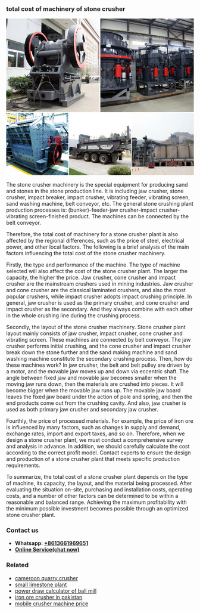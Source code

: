 <h3>total cost of machinery of stone crusher</h3><img src='1708408729.jpg' alt=''><p>The stone crusher machinery is the special equipment for producing sand and stones in the stone production line. It is including jaw crusher, stone crusher, impact breaker, impact crusher, vibrating feeder, vibrating screen, sand washing machine, belt conveyor, etc. The general stone crushing plant production processes is: (bunker)-feeder-jaw crusher-impact crusher-vibrating screen-finished product. The machines can be connected by the belt conveyor.</p><p>Therefore, the total cost of machinery for a stone crusher plant is also affected by the regional differences, such as the price of steel, electrical power, and other local factors. The following is a brief analysis of the main factors influencing the total cost of the stone crusher machinery.</p><p>Firstly, the type and performance of the machine. The type of machine selected will also affect the cost of the stone crusher plant. The larger the capacity, the higher the price. Jaw crusher, cone crusher and impact crusher are the mainstream crushers used in mining industries. Jaw crusher and cone crusher are the classical laminated crushers, and also the most popular crushers, while impact crusher adopts impact crushing principle. In general, jaw crusher is used as the primary crusher, and cone crusher and impact crusher as the secondary. And they always combine with each other in the whole crushing line during the crushing process.</p><p>Secondly, the layout of the stone crusher machinery. Stone crusher plant layout mainly consists of jaw crusher, impact crusher, cone crusher and vibrating screen. These machines are connected by belt conveyor. The jaw crusher performs initial crushing, and the cone crusher and impact crusher break down the stone further and the sand making machine and sand washing machine constitute the secondary crushing process. Then, how do these machines work? In jaw crusher, the belt and belt pulley are driven by a motor, and the movable jaw moves up and down via eccentric shaft. The angle between fixed jaw and movable jaw becomes smaller when the moving jaw runs down, then the materials are crushed into pieces. It will become bigger when the movable jaw runs up. The movable jaw board leaves the fixed jaw board under the action of pole and spring, and then the end products come out from the crushing cavity. And also, jaw crusher is used as both primary jaw crusher and secondary jaw crusher.</p><p>Fourthly, the price of processed materials. For example, the price of iron ore is influenced by many factors, such as changes in supply and demand, exchange rates, import and export taxes, and so on. Therefore, when we design a stone crusher plant, we must conduct a comprehensive survey and analysis in advance. In addition, we should carefully calculate the cost according to the correct profit model. Contact experts to ensure the design and production of a stone crusher plant that meets specific production requirements.</p><p>To summarize, the total cost of a stone crusher plant depends on the type of machine, its capacity, the layout, and the material being processed. After evaluating the situation on-site, purchasing and installation costs, operating costs, and a number of other factors can be determined to be within a reasonable and balanced range. Achieving the maximum profitability with the minimum possible investment becomes possible through an optimized stone crusher plant.</p><h3>Contact us</h3><ul><li><strong>Whatsapp:&nbsp;<a href="https://wa.me/8613661969651">+8613661969651</a></strong></li><li><a href="https://swt.shibang-china.com/?git&amp;zhl&amp;total cost of machinery of stone crusher"><strong>Online Service(chat now)</strong></a></li></ul><h3>Related</h3><ul><li><a href='cameroon quarry crusher.md'>cameroon quarry crusher</a></li><li><a href='small limestone plant.md'>small limestone plant</a></li><li><a href='power draw calculator of ball mill.md'>power draw calculator of ball mill</a></li><li><a href='iron ore crusher in pakistan.md'>iron ore crusher in pakistan</a></li><li><a href='mobile crusher machine price.md'>mobile crusher machine price</a></li></ul>